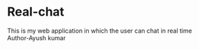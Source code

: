 # Real-chat
This  is my web application in which the user can chat in real time 
<br>
Author-Ayush kumar
